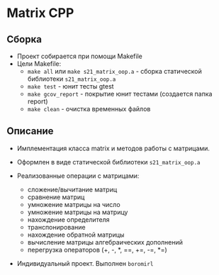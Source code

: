 # Matrix CPP

## Сборка

* Проект собирается при помощи Makefile
* Цели Makefile:
    * `make all` или `make s21_matrix_oop.a` - сборка статической библиотеки `s21_matrix_oop.a`
    * `make test` - юнит тесты gtest
    * `make gcov_report` - покрытие юнит тестами (создается папка report)
    * `make clean` - очистка временных файлов 

## Описание

* Имплементация класса matrix и методов работы с матрицами.
* Оформлен в виде статической библиотеки `s21_matrix_oop.a`
* Реализованные операции с матрицами:
    * сложение/вычитание матриц
    * сравнение матриц
    * умножение матрицы на число
    * умножение матрицы на матрицу
    * нахождение определителя
    * транспонирование
    * нахождение обратной матрицы
    * вычисление матрицы алгебраических дополнений
    * перегрузка операторов (+, -, *, ==, +=, -=, *=)

* Индивидуальный проект. Выполнен `boromirl`